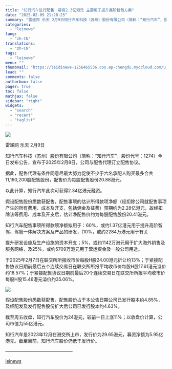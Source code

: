 ```yaml
---
title: "知行汽车进行配售：募资2.3亿港元 主要用于提升高阶智驾方案"
date: "2025-02-09 21:28:25"
summary: "雷递网 乐天 2月9日知行汽车科技（苏州）股份有限公司（简称：“知行汽车”，股份代号：1274）今日..."
categories:
  - "leinews"
lang:
  - "zh-CN"
translations:
  - "zh-CN"
tags:
  - "leinews"
menu: ""
thumbnail: "https://leidinews-1256465536.cos.ap-chengdu.myqcloud.com/u_News/20250209/6387473330053266798639177.jpeg"
lead: ""
comments: false
authorbox: false
pager: true
toc: false
mathjax: false
sidebar: "right"
widgets:
  - "search"
  - "recent"
  - "taglist"
---
```


![](https://p26-sign.toutiaoimg.com/tos-cn-i-axegupay5k/dc3d8496ad0f44f89e8f3f655d7e306d~tplv-tt-origin-web:gif.jpeg?_iz=58558&from=article.pc_detail&lk3s=953192f4&x-expires=1739712306&x-signature=RNiz2Osi3e4BPiyHLHb%2FqwhJJ%2Bc%3D)

雷递网 乐天 2月9日  


知行汽车科技（苏州）股份有限公司（简称：“知行汽车”，股份代号：1274）今日发布公告，宣布于2025年2月8日，公司与配售代理订立配售协议。

据此，配售代理有条件同意尽最大努力促使不少于六名承配人购买最多合共11,190,200股配售股份，配售价为每股配售股份20.88港元。

以此计算，知行汽车此次可获得2.34亿港元融资。

假设配售股份悉数获配售，配售事项的估计所得款项净额（经扣除公司就配售事项产生的所有费用、成本及开支，包括佣金及征费）预期约为2.28亿港元，故经扣除该等费用、成本及开支后，估计净配售价约为每股配售股份20.41港元。

知行汽车配售事项所得款项净额拟用于：60%，或约1.37亿港元用于提升高阶智驾、驾舱一体解决方案及产品的研发，(10%，或约2284万港元用于有关

提升研发设施及生产设施的资本开支；5%，或约1142万港元用于扩大海外销售及服务网络，及25%，或约5709万港元用于营运资金及一般公司用途。

于2025年2月7日在联交所所报收市价每股H股24.00港元折让约13%；于紧接配售协议日期前最后五个连续交易日在联交所所报平均收市价每股H股17.61港元溢价约18.57%；于紧接配售协议日期前最后20个连续交易日在联交所所报平均收市价每股H股15.46港元溢价约35.06%。

![](https://p3-sign.toutiaoimg.com/tos-cn-i-6w9my0ksvp/554ccd313e33453d8e922f1032892148~tplv-tt-origin-web:gif.jpeg?_iz=58558&from=article.pc_detail&lk3s=953192f4&x-expires=1739712306&x-signature=%2F4f6kwIKaiSmg74mdcoZ2M4%2F%2Bak%3D)

假设配售股份悉数获配售，配售股份占于本公告日期公司已发行股本约4.85%，及经配发及发行配售股份扩大后公司已发行股本约4.63%。  


截至周五收盘，知行汽车股价为24港元，较前一日上涨11%；以收盘价计算，公司市值为55亿港元。

知行汽车是2023年12月在港交所上市，发行价为29.65港元，募资净额为5.95亿港元。截至目前，知行汽车股价仍低于发行价。

———————————————

[leinews](https://www.leinews.com/n28990/detail.html)
